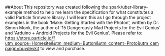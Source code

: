##About
This repository was created following the spark/uber-library-example method to help me learn the specification for what constitutes a valid Particle firmware library.  I will learn this as I go through the project examples in the book 'Make: Getting Started with the Photon', written by Dr. Simon Monk, the author of '15 Dangerously Mad Projects for the Evil Genius' and 'Arduino + Android Projects for the Evil Genius'.  Please refer to: https://store.particle.io/?utm_source=Homesite&utm_medium=Button&utm_content=Proto&utm_campaign=buydevkit
to view and purchase.
